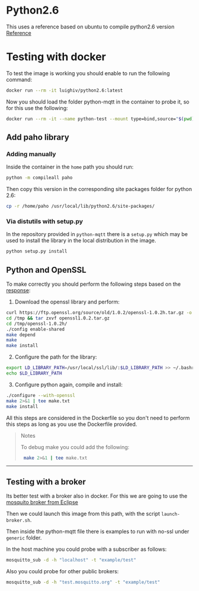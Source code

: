 # Python2.6

This uses a reference based on ubuntu to compile python2.6 version
[Reference](https://github.com/lovato/python-2.6.6/blob/master/Dockerfile)

# Testing with docker

To test the image is working you should enable to run the following command:
```bash
docker run --rm -it luighiv/python2.6:latest
```

Now you should load the folder python-mqtt in the container to probe it, so for
this use the following:
```bash
docker run --rm -it --name python-test --mount type=bind,source="$(pwd)"/python-mqtt,target=/home luighiv/python2.6:latest
```

## Add paho library

### Adding manually
Inside the container in the `home` path you should run:
```bash
python -m compileall paho
```
Then copy this version in the corresponding site packages folder for python
2.6:
```bash
cp -r /home/paho /usr/local/lib/python2.6/site-packages/
```

### Via distutils with setup.py
In the repository provided in `python-mqtt` there is a `setup.py` which may be
used to install the library in the local distribution in the image.
```bash
python setup.py install
```

## Python and OpenSSL

To make correctly you should perform the following steps based on the [response](https://stackoverflow.com/questions/44789416/python-build-error-failed-to-build-modules-ssl-and-hashlib):

1. Download the openssl library and perform:
```bash
curl https://ftp.openssl.org/source/old/1.0.2/openssl-1.0.2h.tar.gz -o /tmp/openssl1.0.2.tar.gz
cd /tmp && tar zxvf openssl1.0.2.tar.gz
cd /tmp/openssl-1.0.2h/
./config enable-shared 
make depend
make 
make install
```
2. Configure the path for the library:
```bash
export LD_LIBRARY_PATH=/usr/local/ssl/lib/:$LD_LIBRARY_PATH >> ~/.bashrc
echo $LD_LIBRARY_PATH
```
3. Configure python again, compile and install:
```bash
./configure --with-openssl
make 2>&1 | tee make.txt
make install
```

All this steps are considered in the Dockerfile so you don't need to perform
this steps as long as you use the Dockerfile provided.

> Notes
> 
> To debug make you could add the following:
> ```bash
>  make 2>&1 | tee make.txt
> ```

-------------------
## Testing with a broker
Its better test with a broker also in docker. For this we are going to use the
[ mosquito broker from Eclipse ](https://hub.docker.com/_/eclipse-mosquitto/)

Then we could launch this image from this path, with the script
`launch-broker.sh`.

Then inside the python-mqtt file there is examples to run with no-ssl under
`generic` folder. 

In the host machine you could probe with a subscriber as follows:
```bash
mosquitto_sub -d -h "localhost" -t "example/test"
```

Also you could probe for other public brokers:
```bash
mosquitto_sub -d -h "test.mosquitto.org" -t "example/test"
```


